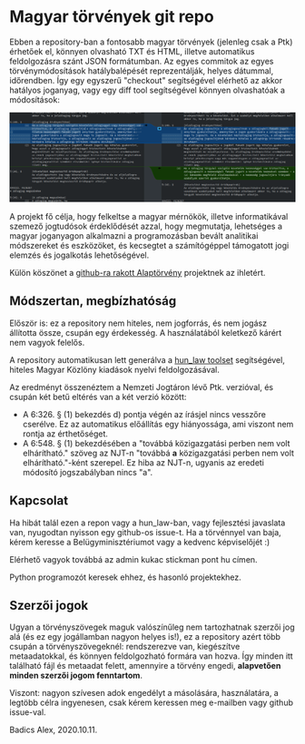 # Magyar törvények git repo

Ebben a repository-ban a fontosabb magyar törvények (jelenleg csak a Ptk) érhetőek el, könnyen olvasható TXT és HTML, illetve automatikus feldolgozásra szánt JSON formátumban. Az egyes commitok az egyes törvénymódosítások hatálybalépését reprezentálják, helyes dátummal, időrendben. Így egy egyszerű "checkout" segítségével elérhető az akkor hatályos joganyag, vagy egy diff tool segítségével könnyen olvashatóak a módosítások:

![Ptk egy módosítása meld-ben](/ptk_meld.png?raw=true)

A projekt fő célja, hogy felkeltse a magyar mérnökök, illetve informatikával szemező jogtudósok érdeklődését azzal, hogy megmutatja, lehetséges a magyar joganyagon alkalmazni a programozásban bevált analitikai módszereket és eszközöket, és kecsegtet a számítógéppel támogatott jogi elemzés és jogalkotás lehetőségével.

Külön köszönet a [github-ra rakott Alaptörvény](https://github.com/petergerner/alaptorveny) projektnek az ihletért.

## Módszertan, megbízhatóság

Először is: ez a repository nem hiteles, nem jogforrás, és nem jogász állította össze, csupán egy érdekesség. A használatából keletkező kárért nem vagyok felelős.

A repository automatikusan lett generálva a [hun_law toolset](https://github.com/badicsalex/hun_law) segítségével, hiteles Magyar Közlöny kiadások nyelvi feldolgozásával.

Az eredményt összenéztem a Nemzeti Jogtáron lévő Ptk. verzióval, és csupán két betű eltérés van a két verzió között:

- A 6:326. § (1) bekezdés d) pontja végén az írásjel nincs vesszőre cserélve. Ez az automatikus előállítás egy hiányossága, ami viszont nem rontja az érthetőséget.
- A 6:548. § (1) bekezdésében a "továbbá közigazgatási perben nem volt elhárítható." szöveg az NJT-n "továbbá **a** közigazgatási perben nem volt elhárítható."-ként szerepel. Ez hiba az NJT-n, ugyanis az eredeti módosító jogszabályban nincs "a".

## Kapcsolat

Ha hibát talál ezen a repon vagy a hun_law-ban, vagy fejlesztési javaslata van, nyugodtan nyisson egy github-os issue-t. Ha a törvénnyel van baja, kérem keresse a Belügyminisztériumot vagy a kedvenc képviselőjét :)

Elérhető vagyok továbbá az admin kukac stickman pont hu címen.

Python programozót keresek ehhez, és hasonló projektekhez.

## Szerzői jogok

Ugyan a törvényszövegek maguk valószínűleg nem tartozhatnak szerzői jog alá (és ez egy jogállamban nagyon helyes is!), ez a repository azért több csupán a törvényszövegeknél: rendszerezve van, kiegészítve metaadatokkal, és könnyen feldolgozható formára van hozva. Így minden itt található fájl és metaadat felett, amennyire a törvény engedi, **alapvetően minden szerzői jogom fenntartom**.

Viszont: nagyon szívesen adok engedélyt a másolására, használatára, a legtöbb célra ingyenesen, csak kérem keressen meg e-mailben vagy github issue-val.

Badics Alex, 2020.10.11.
